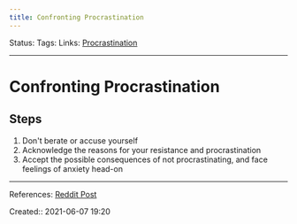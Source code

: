 ```yaml
---
title: Confronting Procrastination
---
```

Status:
Tags:
Links: [Procrastination](out/procrastination.md)
___
# Confronting Procrastination
## Steps
1. Don't berate or accuse yourself
2. Acknowledge the reasons for your resistance and procrastination
3. Accept the possible consequences of not procrastinating, and face feelings of anxiety head-on
___
References: [Reddit Post](https://www.reddit.com/r/getdisciplined/comments/nuosi0/advice_are_you_procrastinating_on_your_work/)

Created:: 2021-06-07 19:20